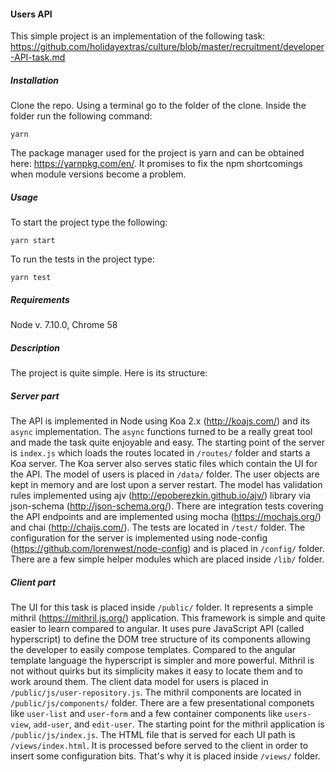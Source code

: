 #### Users API

This simple project is an implementation of the following task: https://github.com/holidayextras/culture/blob/master/recruitment/developer-API-task.md

##### Installation
Clone the repo. Using a terminal go to the folder of the clone. Inside the folder run the following command:
```
yarn
```
The package manager used for the project is yarn and can be obtained here: https://yarnpkg.com/en/. It promises to fix the npm shortcomings when module versions become a problem.

##### Usage
To start the project type the following:
```
yarn start
```
To run the tests in the project type:
```
yarn test
```

##### Requirements
Node v. 7.10.0, Chrome 58

##### Description
The project is quite simple. Here is its structure:

##### Server part
The API is implemented in Node using Koa 2.x (http://koajs.com/) and its `async` implementation. The `async` functions turned to be a really great tool and made the task quite enjoyable and easy. The starting point of the server is `index.js` which loads the routes located in `/routes/` folder and starts a Koa server. The Koa server also serves static files which contain the UI for the API. The model of users is placed in `/data/` folder. The user objects are kept in memory and are lost upon a server restart. The model has validation rules implemented using ajv (http://epoberezkin.github.io/ajv/) library via json-schema (http://json-schema.org/). There are integration tests covering the API endpoints and are implemented using mocha (https://mochajs.org/) and chai (http://chaijs.com/). The tests are located in `/test/` folder. The configuration for the server is implemented using node-config (https://github.com/lorenwest/node-config) and is placed in `/config/` folder. There are a few simple helper modules which are placed inside `/lib/` folder.

##### Client part
The UI for this task is placed inside `/public/` folder. It represents a simple mithril (https://mithril.js.org/) application. This framework is simple and quite easier to learn compared to angular. It uses pure JavaScript API (called hyperscript) to define the DOM tree structure of its components allowing the developer to easily compose templates. Compared to the angular template language the hyperscript is simpler and more powerful. Mithril is not without quirks but its simplicity makes it easy to locate them and to work around them. The client data model for users is placed in `/public/js/user-repository.js`. The mithril components are located in `/public/js/components/` folder. There are a few presentational componets like `user-list` and `user-form` and a few container components like `users-view`, `add-user`, and `edit-user`. The starting point for the mithril application is `/public/js/index.js`. The HTML file that is served for each UI path is `/views/index.html`. It is processed before served to the client in order to insert some configuration bits. That's why it is placed inside `/views/` folder.
